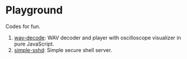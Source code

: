 Playground
==========

Codes for fun.

1. [wav-decode](wav-decode): WAV decoder and player with oscilloscope visualizer in pure JavaScript.
2. [simple-sshd](simple-sshd): Simple secure shell server.
